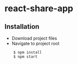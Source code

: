 # react-share-app

## Installation
* Download project files
* Navigate to project root
```
    $ npm install
    $ npm start
```
